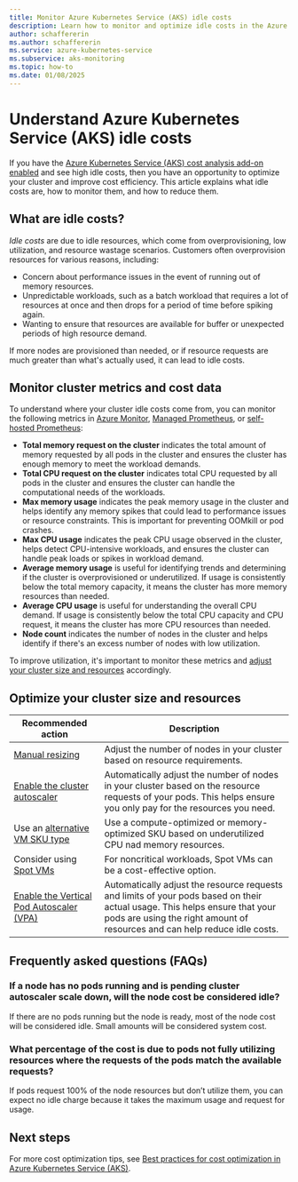 ```yaml
---
title: Monitor Azure Kubernetes Service (AKS) idle costs
description: Learn how to monitor and optimize idle costs in the Azure Kubernetes Service (AKS) cost analysis add-on.
author: schaffererin
ms.author: schaffererin
ms.service: azure-kubernetes-service
ms.subservice: aks-monitoring
ms.topic: how-to
ms.date: 01/08/2025
---
```


# Understand Azure Kubernetes Service (AKS) idle costs

If you have the [Azure Kubernetes Service (AKS) cost analysis add-on enabled](./cost-analysis.md#enable-cost-analysis-on-your-aks-cluster) and see high idle costs, then you have an opportunity to optimize your cluster and improve cost efficiency. This article explains what idle costs are, how to monitor them, and how to reduce them.

## What are idle costs?

*Idle costs* are due to idle resources, which come from overprovisioning, low utilization, and resource wastage scenarios. Customers often overprovision resources for various reasons, including:

* Concern about performance issues in the event of running out of memory resources.
* Unpredictable workloads, such as a batch workload that requires a lot of resources at once and then drops for a period of time before spiking again.
* Wanting to ensure that resources are available for buffer or unexpected periods of high resource demand.

If more nodes are provisioned than needed, or if resource requests are much greater than what's actually used, it can lead to idle costs.

## Monitor cluster metrics and cost data

To understand where your cluster idle costs come from, you can monitor the following metrics in [Azure Monitor](/azure/azure-monitor/essentials/monitor-azure-resource), [Managed Prometheus](/azure/azure-monitor/essentials/prometheus-metrics-overview#azure-monitor-managed-service-for-prometheus), or [self-hosted Prometheus](/azure/azure-monitor/essentials/prometheus-metrics-overview#azure-hosted-self-managed-prometheus):

* **Total memory request on the cluster** indicates the total amount of memory requested by all pods in the cluster and ensures the cluster has enough memory to meet the workload demands.
* **Total CPU request on the cluster** indicates total CPU requested by all pods in the cluster and ensures the cluster can handle the computational needs of the workloads.
* **Max memory usage** indicates the peak memory usage in the cluster and helps identify any memory spikes that could lead to performance issues or resource constraints. This is important for preventing OOMkill or pod crashes.
* **Max CPU usage** indicates the peak CPU usage observed in the cluster, helps detect CPU-intensive workloads, and ensures the cluster can handle peak loads or spikes in workload demand.
* **Average memory usage** is useful for identifying trends and determining if the cluster is overprovisioned or underutilized. If usage is consistently below the total memory capacity, it means the cluster has more memory resources than needed.
* **Average CPU usage** is useful for understanding the overall CPU demand. If usage is consistently below the total CPU capacity and CPU request, it means the cluster has more CPU resources than needed.
* **Node count** indicates the number of nodes in the cluster and helps identify if there's an excess number of nodes with low utilization.

To improve utilization, it's important to monitor these metrics and [adjust your cluster size and resources](#optimize-your-cluster-size-and-resources) accordingly.

## Optimize your cluster size and resources

| Recommended action | Description |
|--------------------|-------------|
| [Manual resizing](./resize-cluster.md) | Adjust the number of nodes in your cluster based on resource requirements. |
| [Enable the cluster autoscaler](./cluster-autoscaler.md) | Automatically adjust the number of nodes in your cluster based on the resource requests of your pods. This helps ensure you only pay for the resources you need. |
| Use an [alternative VM SKU type](./best-practices-cost.md#evaluate-sku-family) | Use a compute-optimized or memory-optimized SKU based on underutilized CPU nad memory resources. |
| Consider using [Spot VMs](/azure/virtual-machines/spot-vms) | For noncritical workloads, Spot VMs can be a cost-effective option. |
| [Enable the Vertical Pod Autoscaler (VPA)](./use-vertical-pod-autoscaler.md) | Automatically adjust the resource requests and limits of your pods based on their actual usage. This helps ensure that your pods are using the right amount of resources and can help reduce idle costs. |

## Frequently asked questions (FAQs)

### If a node has no pods running and is pending cluster autoscaler scale down, will the node cost be considered idle?

If there are no pods running but the node is ready, most of the node cost will be considered idle. Small amounts will be considered system cost.

### What percentage of the cost is due to pods not fully utilizing resources where the requests of the pods match the available requests?

If pods request 100% of the node resources but don’t utilize them, you can expect no idle charge because it takes the maximum usage and request for usage.

## Next steps

For more cost optimization tips, see [Best practices for cost optimization in Azure Kubernetes Service (AKS)](./best-practices-cost.md).

